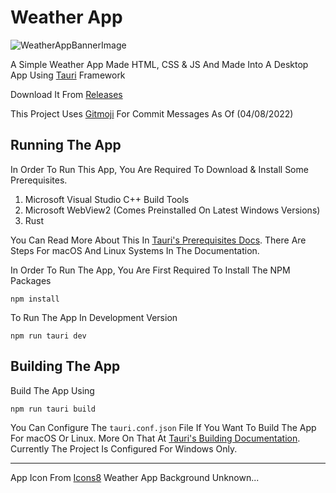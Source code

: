 # **Weather App**

![WeatherAppBannerImage](https://repository-images.githubusercontent.com/519545834/12ce5517-d5ee-4c53-8ef2-384523f97fd9)

A Simple Weather App Made HTML, CSS & JS And Made Into A Desktop App Using [Tauri](https://tauri.app/) Framework

Download It From [Releases](https://github.com/JhonLikesFloppa/JhonWeatherApp/releases)

This Project Uses [Gitmoji](https://gitmoji.dev/) For Commit Messages As Of (04/08/2022)

## Running The App

In Order To Run This App, You Are Required To Download & Install Some Prerequisites.

1. Microsoft Visual Studio C++ Build Tools
2. Microsoft WebView2 (Comes Preinstalled On Latest Windows Versions)
3. Rust

You Can Read More About This In [Tauri's Prerequisites Docs](https://tauri.app/v1/guides/getting-started/prerequisites). There Are Steps For macOS And Linux Systems In The Documentation.

In Order To Run The App, You Are First Required To Install The NPM Packages
```
npm install
```
To Run The App In Development Version
```
npm run tauri dev
```

## Building The App
Build The App Using
```
npm run tauri build
```
You Can Configure The `tauri.conf.json` File If You Want To Build The App For macOS Or Linux. More On That At [Tauri's Building Documentation](https://tauri.app/v1/guides/building/). Currently The Project Is Configured For Windows Only.
***

App Icon From [Icons8](https://icons8.com)
Weather App Background Unknown...
